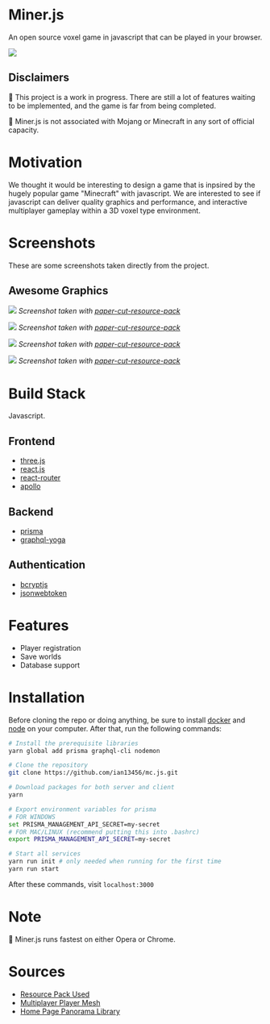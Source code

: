 # Miner.js

An open source voxel game in javascript that can be played in your browser. 

<a href="https://discord.gg/xQHPHgZ" align="center">
<img src="https://img.shields.io/discord/612114066873516032.svg?style=for-the-badge" />
</a>

## Disclaimers

:pushpin: This project is a work in progress. There are still a lot of features waiting to be implemented, and the game is far from being completed. 

:pushpin: Miner.js is not associated with Mojang or Minecraft in any sort of official capacity.

# Motivation

We thought it would be interesting to design a game that is inpsired by the hugely popular game "Minecraft" with javascript. We are interested to see if javascript can deliver quality graphics and performance, and interactive multiplayer gameplay within a 3D voxel type environment.

# Screenshots

These are some screenshots taken directly from the project.

## Awesome Graphics

![](https://i.imgur.com/v3aR0E7.png)
*Screenshot taken with [paper-cut-resource-pack](http://www.9minecraft.net/paper-cut-resource-pack/)*

![](https://i.imgur.com/tEuhoBx.jpg)
*Screenshot taken with [paper-cut-resource-pack](http://www.9minecraft.net/paper-cut-resource-pack/)*

![](https://i.imgur.com/5dadkka.jpg)
*Screenshot taken with [paper-cut-resource-pack](http://www.9minecraft.net/paper-cut-resource-pack/)*

![](https://i.imgur.com/extPtZs.png)
*Screenshot taken with [paper-cut-resource-pack](http://www.9minecraft.net/paper-cut-resource-pack/)*

# Build Stack

Javascript.

## Frontend

- [three.js](https://threejs.org)
- [react.js](https://reactjs.org/)
- [react-router](https://github.com/ReactTraining/react-router)
- [apollo](https://www.apollographql.com/)

## Backend

- [prisma](https://www.prisma.io/docs/1.34/get-started/01-setting-up-prisma-new-database-TYPESCRIPT-t002/)
- [graphql-yoga](https://github.com/prisma/graphql-yoga)

## Authentication

- [bcryptjs](https://github.com/dcodeIO/bcrypt.js/)
- [jsonwebtoken](https://github.com/auth0/node-jsonwebtoken#readme)

# Features

- Player registration
- Save worlds
- Database support

# Installation

Before cloning the repo or doing anything, be sure to install [docker](https://www.docker.com/) and [node](https://nodejs.org/en/) on your computer. After that, run the following commands:

```bash
# Install the prerequisite libraries
yarn global add prisma graphql-cli nodemon

# Clone the repository
git clone https://github.com/ian13456/mc.js.git

# Download packages for both server and client
yarn

# Export environment variables for prisma
# FOR WINDOWS
set PRISMA_MANAGEMENT_API_SECRET=my-secret
# FOR MAC/LINUX (recommend putting this into .bashrc)
export PRISMA_MANAGEMENT_API_SECRET=my-secret

# Start all services
yarn run init # only needed when running for the first time
yarn run start
```

After these commands, visit `localhost:3000`

# Note

:pushpin: Miner.js runs fastest on either Opera or Chrome.

# Sources

- [Resource Pack Used](http://www.9minecraft.net/paper-cut-resource-pack/)
- [Multiplayer Player Mesh](https://github.com/bs-community/skinview3d)
- [Home Page Panorama Library](https://pannellum.org)
